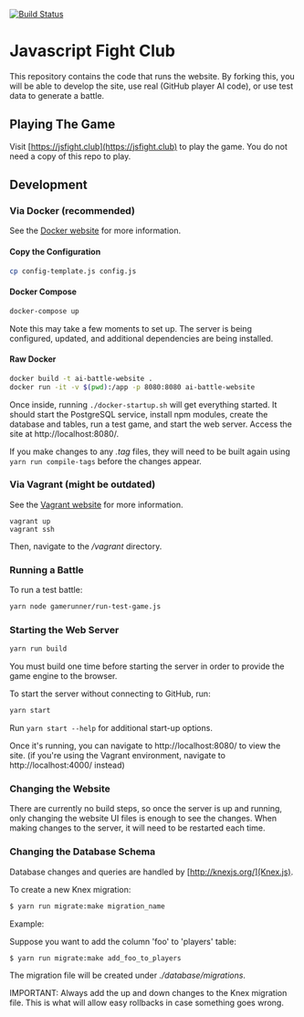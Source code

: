 [![Build Status](https://travis-ci.org/JSJitsu/ai-battle-website.svg?branch=master)](https://travis-ci.org/JSJitsu/ai-battle-website)

# Javascript Fight Club

This repository contains the code that runs the website. By forking this, you will be able to develop the site, use real (GitHub player AI code), or use test data to generate a battle.

## Playing The Game

Visit [https://jsfight.club](https://jsfight.club) to play the game. You do not need a copy of this repo to play.

## Development

### Via Docker (recommended)

See the [Docker website](https://www.docker.com/community-edition) for more information.


#### Copy the Configuration

```sh
cp config-template.js config.js
```

#### Docker Compose

```sh
docker-compose up
```

Note this may take a few moments to set up. The server is being configured, updated, and additional dependencies are being installed.

#### Raw Docker

```sh
docker build -t ai-battle-website .
docker run -it -v $(pwd):/app -p 8080:8080 ai-battle-website
```

Once inside, running `./docker-startup.sh` will get everything started. It should start the PostgreSQL service, install npm modules, create the database and tables, run a test game, and start the web server. Access the site at http://localhost:8080/.

If you make changes to any _.tag_ files, they will need to be built again using `yarn run compile-tags` before the changes appear.

### Via Vagrant (might be outdated)

See the [Vagrant website](https://www.vagrantup.com/) for more information.

```
vagrant up
vagrant ssh
```

Then, navigate to the _/vagrant_ directory.

### Running a Battle

To run a test battle:

```sh
yarn node gamerunner/run-test-game.js
```

### Starting the Web Server

```sh
yarn run build
```

You must build one time before starting the server in order to provide the game engine to the browser.

To start the server without connecting to GitHub, run:

```sh
yarn start
```

Run `yarn start --help` for additional start-up options.

Once it's running, you can navigate to http://localhost:8080/ to view the site. (if you're using the Vagrant environment, navigate to http://localhost:4000/ instead)

### Changing the Website

There are currently no build steps, so once the server is up and running, only changing the website UI files is enough to see the changes. When making changes to the server, it will need to be restarted each time.

### Changing the Database Schema

Database changes and queries are handled by [http://knexjs.org/](Knex.js).

To create a new Knex migration:

```sh
$ yarn run migrate:make migration_name
```

Example:

Suppose you want to add the column 'foo' to 'players' table:

```sh
$ yarn run migrate:make add_foo_to_players
```

The migration file will be created under _./database/migrations_.

IMPORTANT: Always add the up and down changes to the Knex migration file. This is what will allow easy rollbacks in case something goes wrong.
